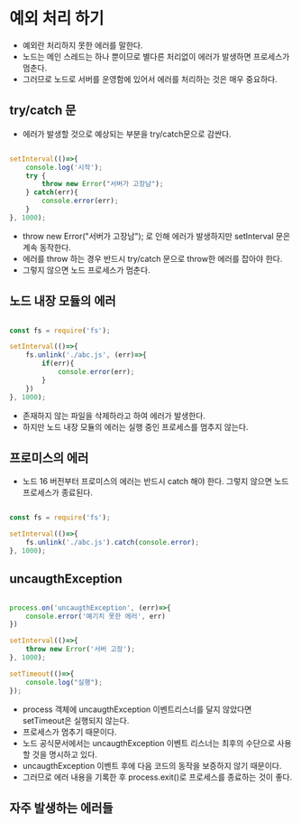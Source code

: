 # 예외 처리 하기

- 예외란 처리하지 못한 에러를 말한다.
- 노드는 메인 스레드는 하나 뿐이므로 별다른 처리없이 에러가 발생하면 프로세스가 멈춘다.
- 그러므로 노드로 서버를 운영함에 있어서 에러를 처리하는 것은 매우 중요하다.

## try/catch 문

- 에러가 발생할 것으로 예상되는 부분을 try/catch문으로 감싼다.

```javascript error1.js

setInterval(()=>{
    console.log('시작');
    try {
        throw new Error("서버가 고장남");
    } catch(err){
        console.error(err);
    }
}, 1000);
```

- throw new Error("서버가 고장남"); 로 인해 에러가 발생하지만 setInterval 문은 계속 동작한다.
- 에러를 throw 하는 경우 반드시 try/catch 문으로 throw한 에러를 잡아야 한다.
- 그렇지 않으면 노드 프로세스가 멈춘다.

## 노드 내장 모듈의 에러

```javascript error2.js

const fs = require('fs');

setInterval(()=>{
    fs.unlink('./abc.js', (err)=>{
        if(err){
            console.error(err);
        }
    })
}, 1000);
```

- 존재하지 않는 파일을 삭제하라고 하여 에러가 발생한다.
- 하지만 노드 내장 모듈의 에러는 실행 중인 프로세스를 멈추지 않는다.

## 프로미스의 에러

- 노드 16 버전부터 프로미스의 에러는 반드시 catch 해야 한다. 그렇지 않으면 노드 프로세스가 종료된다.

```javascript error2.js

const fs = require('fs');

setInterval(()=>{
    fs.unlink('./abc.js').catch(console.error);
}, 1000);
```

## uncaugthException

```javascript error4.js

process.on('uncaugthException', (err)=>{
    console.error('예기치 못한 에러', err)
})

setInterval(()=>{
    throw new Error('서버 고장');    
}, 1000);

setTimeout(()=>{
    console.log("실행");
});

```

- process 객체에 uncaugthException 이벤트리스너를 달지 않았다면 setTimeout은 실행되지 않는다.
- 프로세스가 멈추기 때문이다.
- 노드 공식문서에서는 uncaugthException 이벤트 리스너는 최후의 수단으로 사용할 것을 명시하고 있다.
- uncaugthException 이벤트 후에 다음 코드의 동작을 보증하지 않기 때문이다.
- 그러므로 에러 내용을 기록한 후 process.exit()로 프로세스를 종료하는 것이 좋다.

## 자주 발생하는 에러들